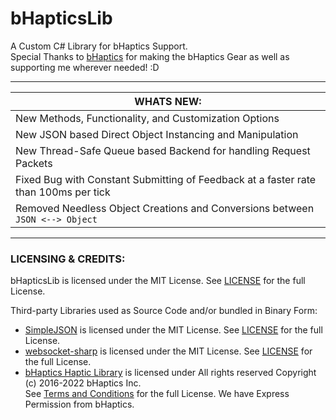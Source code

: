 # bHapticsLib
A Custom C# Library for bHaptics Support.  
Special Thanks to [bHaptics](https://www.bhaptics.com) for making the bHaptics Gear as well as supporting me wherever needed! :D  

---
  
| WHATS NEW: |
| - |
| New Methods, Functionality, and Customization Options |
| New JSON based Direct Object Instancing and Manipulation |
| New Thread-Safe Queue based Backend for handling Request Packets |
| Fixed Bug with Constant Submitting of Feedback at a faster rate than 100ms per tick |
| Removed Needless Object Creations and Conversions between ``JSON <--> Object`` |
  
---

### LICENSING & CREDITS:

bHapticsLib is licensed under the MIT License. See [LICENSE](https://github.com/HerpDerpinstine/bHapticsLib/blob/master/LICENSE.md) for the full License.

Third-party Libraries used as Source Code and/or bundled in Binary Form:
- [SimpleJSON](https://github.com/Bunny83/SimpleJSON) is licensed under the MIT License. See [LICENSE](https://github.com/Bunny83/SimpleJSON/blob/master/LICENSE) for the full License.
- [websocket-sharp](https://github.com/sta/websocket-sharp) is licensed under the MIT License. See [LICENSE](https://github.com/sta/websocket-sharp/blob/master/LICENSE.txt) for the full License.
- [bHaptics Haptic Library](https://github.com/bhaptics/haptic-library) is licensed under All rights reserved Copyright (c) 2016-2022 bHaptics Inc.  
See [Terms and Conditions](https://www.bhaptics.com/legals/terms-and-conditions) for the full License. We have Express Permission from bHaptics.
